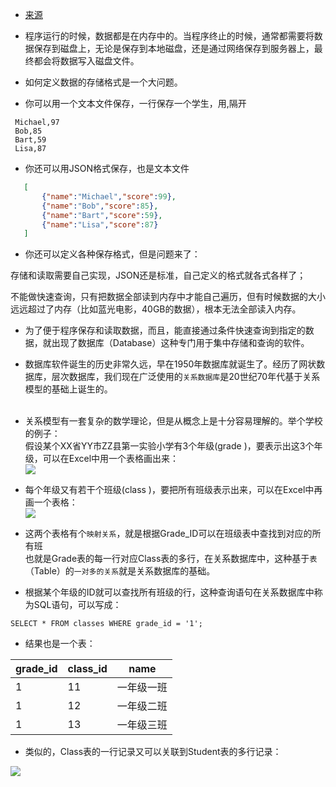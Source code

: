* [来源](http://www.liaoxuefeng.com/wiki/0014316089557264a6b348958f449949df42a6d3a2e542c000/001432010325987131e75bf6b3543429a2975f88ce8ffa9000)

* 程序运行的时候，数据都是在内存中的。当程序终止的时候，通常都需要将数据保存到磁盘上，无论是保存到本地磁盘，还是通过网络保存到服务器上，最终都会将数据写入磁盘文件。

* 如何定义数据的存储格式是一个大问题。

* 你可以用一个文本文件保存，一行保存一个学生，用,隔开</br>

 ```
  Michael,97
  Bob,85
  Bart,59
  Lisa,87
 ```

* 你还可以用JSON格式保存，也是文本文件 

 ```JSON
	[
		{"name":"Michael","score":99},
    	{"name":"Bob","score":85},
    	{"name":"Bart","score":59},
    	{"name":"Lisa","score":87}
	]
 ```
 
* 你还可以定义各种保存格式，但是问题来了： 

 存储和读取需要自己实现，JSON还是标准，自己定义的格式就各式各样了；

 不能做快速查询，只有把数据全部读到内存中才能自己遍历，但有时候数据的大小远远超过了内存（比如蓝光电影，40GB的数据），根本无法全部读入内存。
 
* 为了便于程序保存和读取数据，而且，能直接通过条件快速查询到指定的数据，就出现了数据库（Database）这种专门用于集中存储和查询的软件。

* 数据库软件诞生的历史非常久远，早在1950年数据库就诞生了。经历了网状数据库，层次数据库，我们现在广泛使用的`关系数据库`是20世纪70年代基于关系模型的基础上诞生的。</br></br>

* 关系模型有一套复杂的数学理论，但是从概念上是十分容易理解的。举个学校的例子：  
假设某个XX省YY市ZZ县第一实验小学有3个年级(grade )，要表示出这3个年级，可以在Excel中用一个表格画出来：  
![](http://www.liaoxuefeng.com/files/attachments/001398086641919935cabfda92c4152831892dcea5a4fa0000/0)

* 每个年级又有若干个班级(class )，要把所有班级表示出来，可以在Excel中再画一个表格：  
![](http://www.liaoxuefeng.com/files/attachments/001398086656928fdad4552b9364589b2dfdfaf9f37f5af000/0)

* 这两个表格有个`映射关系`，就是根据Grade_ID可以在班级表中查找到对应的所有班  
也就是Grade表的每一行对应Class表的多行，在关系数据库中，这种基于`表`（Table）的`一对多的关系`就是关系数据库的基础。 

* 根据某个年级的ID就可以查找所有班级的行，这种查询语句在关系数据库中称为SQL语句，可以写成：

 `SELECT * FROM classes WHERE grade_id = '1';`

* 结果也是一个表：

 grade_id  | class_id | name
--------- | -------- | --------
1         | 11       | 一年级一班
1         | 12       | 一年级二班
1         | 13       | 一年级三班

* 类似的，Class表的一行记录又可以关联到Student表的多行记录：

 ![](http://www.liaoxuefeng.com/files/attachments/001398086848421dd1e6eefa1284ab3885d219b81da7e13000/0)
